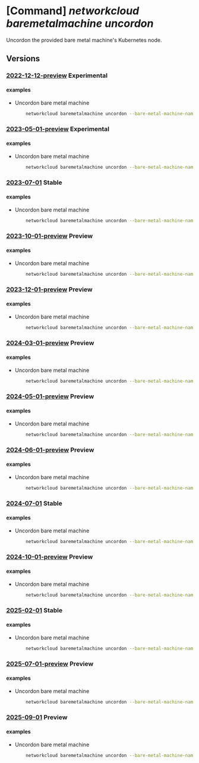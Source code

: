 # [Command] _networkcloud baremetalmachine uncordon_

Uncordon the provided bare metal machine's Kubernetes node.

## Versions

### [2022-12-12-preview](/Resources/mgmt-plane/L3N1YnNjcmlwdGlvbnMve30vcmVzb3VyY2Vncm91cHMve30vcHJvdmlkZXJzL21pY3Jvc29mdC5uZXR3b3JrY2xvdWQvYmFyZW1ldGFsbWFjaGluZXMve30vdW5jb3Jkb24=/2022-12-12-preview.xml) **Experimental**

<!-- mgmt-plane /subscriptions/{}/resourcegroups/{}/providers/microsoft.networkcloud/baremetalmachines/{}/uncordon 2022-12-12-preview -->

#### examples

- Uncordon bare metal machine
    ```bash
        networkcloud baremetalmachine uncordon --bare-metal-machine-name "bareMetalMachineName" --resource-group "resourceGroupName"
    ```

### [2023-05-01-preview](/Resources/mgmt-plane/L3N1YnNjcmlwdGlvbnMve30vcmVzb3VyY2Vncm91cHMve30vcHJvdmlkZXJzL21pY3Jvc29mdC5uZXR3b3JrY2xvdWQvYmFyZW1ldGFsbWFjaGluZXMve30vdW5jb3Jkb24=/2023-05-01-preview.xml) **Experimental**

<!-- mgmt-plane /subscriptions/{}/resourcegroups/{}/providers/microsoft.networkcloud/baremetalmachines/{}/uncordon 2023-05-01-preview -->

#### examples

- Uncordon bare metal machine
    ```bash
        networkcloud baremetalmachine uncordon --bare-metal-machine-name "bareMetalMachineName" --resource-group "resourceGroupName"
    ```

### [2023-07-01](/Resources/mgmt-plane/L3N1YnNjcmlwdGlvbnMve30vcmVzb3VyY2Vncm91cHMve30vcHJvdmlkZXJzL21pY3Jvc29mdC5uZXR3b3JrY2xvdWQvYmFyZW1ldGFsbWFjaGluZXMve30vdW5jb3Jkb24=/2023-07-01.xml) **Stable**

<!-- mgmt-plane /subscriptions/{}/resourcegroups/{}/providers/microsoft.networkcloud/baremetalmachines/{}/uncordon 2023-07-01 -->

#### examples

- Uncordon bare metal machine
    ```bash
        networkcloud baremetalmachine uncordon --bare-metal-machine-name "bareMetalMachineName" --resource-group "resourceGroupName"
    ```

### [2023-10-01-preview](/Resources/mgmt-plane/L3N1YnNjcmlwdGlvbnMve30vcmVzb3VyY2Vncm91cHMve30vcHJvdmlkZXJzL21pY3Jvc29mdC5uZXR3b3JrY2xvdWQvYmFyZW1ldGFsbWFjaGluZXMve30vdW5jb3Jkb24=/2023-10-01-preview.xml) **Preview**

<!-- mgmt-plane /subscriptions/{}/resourcegroups/{}/providers/microsoft.networkcloud/baremetalmachines/{}/uncordon 2023-10-01-preview -->

#### examples

- Uncordon bare metal machine
    ```bash
        networkcloud baremetalmachine uncordon --bare-metal-machine-name "bareMetalMachineName" --resource-group "resourceGroupName"
    ```

### [2023-12-01-preview](/Resources/mgmt-plane/L3N1YnNjcmlwdGlvbnMve30vcmVzb3VyY2Vncm91cHMve30vcHJvdmlkZXJzL21pY3Jvc29mdC5uZXR3b3JrY2xvdWQvYmFyZW1ldGFsbWFjaGluZXMve30vdW5jb3Jkb24=/2023-12-01-preview.xml) **Preview**

<!-- mgmt-plane /subscriptions/{}/resourcegroups/{}/providers/microsoft.networkcloud/baremetalmachines/{}/uncordon 2023-12-01-preview -->

#### examples

- Uncordon bare metal machine
    ```bash
        networkcloud baremetalmachine uncordon --bare-metal-machine-name "bareMetalMachineName" --resource-group "resourceGroupName"
    ```

### [2024-03-01-preview](/Resources/mgmt-plane/L3N1YnNjcmlwdGlvbnMve30vcmVzb3VyY2Vncm91cHMve30vcHJvdmlkZXJzL21pY3Jvc29mdC5uZXR3b3JrY2xvdWQvYmFyZW1ldGFsbWFjaGluZXMve30vdW5jb3Jkb24=/2024-03-01-preview.xml) **Preview**

<!-- mgmt-plane /subscriptions/{}/resourcegroups/{}/providers/microsoft.networkcloud/baremetalmachines/{}/uncordon 2024-03-01-preview -->

#### examples

- Uncordon bare metal machine
    ```bash
        networkcloud baremetalmachine uncordon --bare-metal-machine-name "bareMetalMachineName" --resource-group "resourceGroupName"
    ```

### [2024-05-01-preview](/Resources/mgmt-plane/L3N1YnNjcmlwdGlvbnMve30vcmVzb3VyY2Vncm91cHMve30vcHJvdmlkZXJzL21pY3Jvc29mdC5uZXR3b3JrY2xvdWQvYmFyZW1ldGFsbWFjaGluZXMve30vdW5jb3Jkb24=/2024-05-01-preview.xml) **Preview**

<!-- mgmt-plane /subscriptions/{}/resourcegroups/{}/providers/microsoft.networkcloud/baremetalmachines/{}/uncordon 2024-05-01-preview -->

#### examples

- Uncordon bare metal machine
    ```bash
        networkcloud baremetalmachine uncordon --bare-metal-machine-name "bareMetalMachineName" --resource-group "resourceGroupName"
    ```

### [2024-06-01-preview](/Resources/mgmt-plane/L3N1YnNjcmlwdGlvbnMve30vcmVzb3VyY2Vncm91cHMve30vcHJvdmlkZXJzL21pY3Jvc29mdC5uZXR3b3JrY2xvdWQvYmFyZW1ldGFsbWFjaGluZXMve30vdW5jb3Jkb24=/2024-06-01-preview.xml) **Preview**

<!-- mgmt-plane /subscriptions/{}/resourcegroups/{}/providers/microsoft.networkcloud/baremetalmachines/{}/uncordon 2024-06-01-preview -->

#### examples

- Uncordon bare metal machine
    ```bash
        networkcloud baremetalmachine uncordon --bare-metal-machine-name "bareMetalMachineName" --resource-group "resourceGroupName"
    ```

### [2024-07-01](/Resources/mgmt-plane/L3N1YnNjcmlwdGlvbnMve30vcmVzb3VyY2Vncm91cHMve30vcHJvdmlkZXJzL21pY3Jvc29mdC5uZXR3b3JrY2xvdWQvYmFyZW1ldGFsbWFjaGluZXMve30vdW5jb3Jkb24=/2024-07-01.xml) **Stable**

<!-- mgmt-plane /subscriptions/{}/resourcegroups/{}/providers/microsoft.networkcloud/baremetalmachines/{}/uncordon 2024-07-01 -->

#### examples

- Uncordon bare metal machine
    ```bash
        networkcloud baremetalmachine uncordon --bare-metal-machine-name "bareMetalMachineName" --resource-group "resourceGroupName"
    ```

### [2024-10-01-preview](/Resources/mgmt-plane/L3N1YnNjcmlwdGlvbnMve30vcmVzb3VyY2Vncm91cHMve30vcHJvdmlkZXJzL21pY3Jvc29mdC5uZXR3b3JrY2xvdWQvYmFyZW1ldGFsbWFjaGluZXMve30vdW5jb3Jkb24=/2024-10-01-preview.xml) **Preview**

<!-- mgmt-plane /subscriptions/{}/resourcegroups/{}/providers/microsoft.networkcloud/baremetalmachines/{}/uncordon 2024-10-01-preview -->

#### examples

- Uncordon bare metal machine
    ```bash
        networkcloud baremetalmachine uncordon --bare-metal-machine-name "bareMetalMachineName" --resource-group "resourceGroupName"
    ```

### [2025-02-01](/Resources/mgmt-plane/L3N1YnNjcmlwdGlvbnMve30vcmVzb3VyY2Vncm91cHMve30vcHJvdmlkZXJzL21pY3Jvc29mdC5uZXR3b3JrY2xvdWQvYmFyZW1ldGFsbWFjaGluZXMve30vdW5jb3Jkb24=/2025-02-01.xml) **Stable**

<!-- mgmt-plane /subscriptions/{}/resourcegroups/{}/providers/microsoft.networkcloud/baremetalmachines/{}/uncordon 2025-02-01 -->

#### examples

- Uncordon bare metal machine
    ```bash
        networkcloud baremetalmachine uncordon --bare-metal-machine-name "bareMetalMachineName" --resource-group "resourceGroupName"
    ```

### [2025-07-01-preview](/Resources/mgmt-plane/L3N1YnNjcmlwdGlvbnMve30vcmVzb3VyY2Vncm91cHMve30vcHJvdmlkZXJzL21pY3Jvc29mdC5uZXR3b3JrY2xvdWQvYmFyZW1ldGFsbWFjaGluZXMve30vdW5jb3Jkb24=/2025-07-01-preview.xml) **Preview**

<!-- mgmt-plane /subscriptions/{}/resourcegroups/{}/providers/microsoft.networkcloud/baremetalmachines/{}/uncordon 2025-07-01-preview -->

#### examples

- Uncordon bare metal machine
    ```bash
        networkcloud baremetalmachine uncordon --bare-metal-machine-name "bareMetalMachineName" --resource-group "resourceGroupName"
    ```

### [2025-09-01](/Resources/mgmt-plane/L3N1YnNjcmlwdGlvbnMve30vcmVzb3VyY2Vncm91cHMve30vcHJvdmlkZXJzL21pY3Jvc29mdC5uZXR3b3JrY2xvdWQvYmFyZW1ldGFsbWFjaGluZXMve30vdW5jb3Jkb24=/2025-09-01.xml) **Preview**

<!-- mgmt-plane /subscriptions/{}/resourcegroups/{}/providers/microsoft.networkcloud/baremetalmachines/{}/uncordon 2025-09-01 -->

#### examples

- Uncordon bare metal machine
    ```bash
        networkcloud baremetalmachine uncordon --bare-metal-machine-name "bareMetalMachineName" --resource-group "resourceGroupName"
    ```
